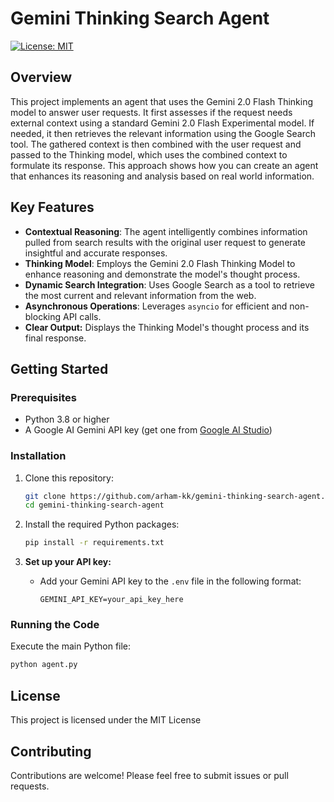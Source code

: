# Gemini Thinking Search Agent

[![License: MIT](https://img.shields.io/badge/License-MIT-yellow.svg)](https://opensource.org/licenses/MIT)

## Overview

This project implements an agent that uses the Gemini 2.0 Flash Thinking model to answer user requests. It first assesses if the request needs external context using a standard Gemini 2.0 Flash Experimental model. If needed, it then retrieves the relevant information using the Google Search tool. The gathered context is then combined with the user request and passed to the Thinking model, which uses the combined context to formulate its response. This approach shows how you can create an agent that enhances its reasoning and analysis based on real world information.

## Key Features

*   **Contextual Reasoning**: The agent intelligently combines information pulled from search results with the original user request to generate insightful and accurate responses.
*   **Thinking Model**: Employs the Gemini 2.0 Flash Thinking Model to enhance reasoning and demonstrate the model's thought process.
*   **Dynamic Search Integration**: Uses Google Search as a tool to retrieve the most current and relevant information from the web.
*   **Asynchronous Operations**: Leverages `asyncio` for efficient and non-blocking API calls.
*   **Clear Output:** Displays the Thinking Model's thought process and its final response.
  
## Getting Started

### Prerequisites

*   Python 3.8 or higher
*   A Google AI Gemini API key (get one from [Google AI Studio](https://aistudio.google.com/app/apikey))

### Installation

1.  Clone this repository:

    ```bash
    git clone https://github.com/arham-kk/gemini-thinking-search-agent.git
    cd gemini-thinking-search-agent
    ```
2.  Install the required Python packages:

     ```bash
    pip install -r requirements.txt
    ```
     
3. **Set up your API key:**

   *    Add your Gemini API key to the `.env` file in the following format:

        ```
        GEMINI_API_KEY=your_api_key_here
        ```

### Running the Code

Execute the main Python file:

```bash
python agent.py
```

## License

This project is licensed under the MIT License

## Contributing

Contributions are welcome! Please feel free to submit issues or pull requests.
